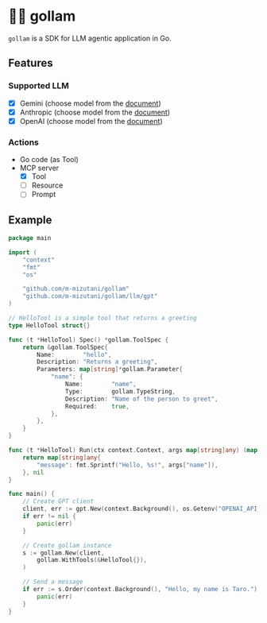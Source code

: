 # 🧙‍♀️ gollam

`gollam` is a SDK for LLM agentic application in Go.

## Features

### Supported LLM

- [x] Gemini (choose model from the [document](https://ai.google.dev/gemini-api/docs/models?hl=ja))
- [x] Anthropic (choose model from the [document](https://docs.anthropic.com/en/docs/about-claude/models/all-models))
- [x] OpenAI (choose model from the [document](https://platform.openai.com/docs/models))

### Actions

- Go code (as Tool)
- MCP server
  - [x] Tool
  - [ ] Resource
  - [ ] Prompt

## Example

```go
package main

import (
	"context"
	"fmt"
	"os"

	"github.com/m-mizutani/gollam"
	"github.com/m-mizutani/gollam/llm/gpt"
)

// HelloTool is a simple tool that returns a greeting
type HelloTool struct{}

func (t *HelloTool) Spec() *gollam.ToolSpec {
	return &gollam.ToolSpec{
		Name:        "hello",
		Description: "Returns a greeting",
		Parameters: map[string]*gollam.Parameter{
			"name": {
				Name:        "name",
				Type:        gollam.TypeString,
				Description: "Name of the person to greet",
				Required:    true,
			},
		},
	}
}

func (t *HelloTool) Run(ctx context.Context, args map[string]any) (map[string]any, error) {
	return map[string]any{
		"message": fmt.Sprintf("Hello, %s!", args["name"]),
	}, nil
}

func main() {
	// Create GPT client
	client, err := gpt.New(context.Background(), os.Getenv("OPENAI_API_KEY"))
	if err != nil {
		panic(err)
	}

	// Create gollam instance
	s := gollam.New(client,
		gollam.WithTools(&HelloTool{}),
	)

	// Send a message
	if err := s.Order(context.Background(), "Hello, my name is Taro."); err != nil {
		panic(err)
	}
}
```

